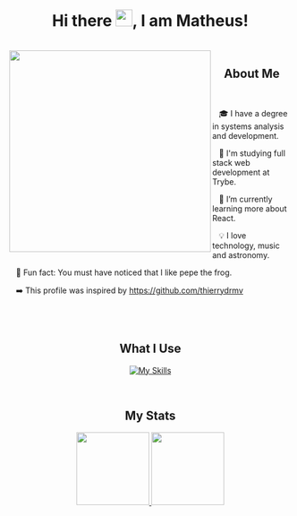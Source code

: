 <h1 align="center">Hi there <img src="https://raw.githubusercontent.com/MartinHeinz/MartinHeinz/master/wave.gif" width="30px" height="30px">, I am Matheus!</h1>
<br>

<img align = "left" height = "360px"  src = "https://i.redd.it/imf2rbvi8q9y.gif">
  <div align = "left">
  <h2 align = "center">About Me</h2>
    <br>

  &nbsp;&nbsp;&nbsp;🎓 I have a degree in systems analysis and development.
    
   &nbsp;&nbsp;&nbsp;💚 I'm studying full stack web development at Trybe.

   &nbsp;&nbsp;&nbsp;📝 I’m currently learning more about React.
    
   &nbsp;&nbsp;&nbsp;💡 I love technology, music and astronomy.
   
   &nbsp;&nbsp;&nbsp;💬 Fun fact: You must have noticed that I like pepe the frog.
   
   &nbsp;&nbsp;&nbsp;➡️ This profile was inspired by https://github.com/thierrydrmv
</div>
<br>
<br>
<h2 align="center">What I Use</h2>
<div align="center">

  [![My Skills](https://skillicons.dev/icons?i=html,css,js,react,nodejs,py,selenium,jest,mysql,mongodb,git,vscode,linux,docker,heroku)](https://skillicons.dev)
    <br>
</div> 
<br>
<h2 align="center">My Stats</h2>
<div align="center">
  <a href="https://github.com/matfbs">
  <img height="130px" src="https://github-readme-stats.vercel.app/api?username=matfbs&show_icons=true&theme=dark&count_private=true&show_icons=true">
  <img height="130px" src="https://github-readme-stats.vercel.app/api/top-langs/?username=matfbs&layout=compact&theme=dark&count_private=true&show_icons=true">
</div>
